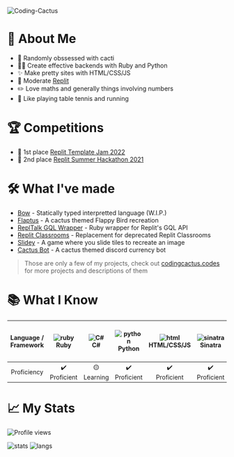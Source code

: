 ![Coding-Cactus](https://user-images.githubusercontent.com/65423356/136670915-e2afd18d-5a41-45c1-9fb6-760c89e09e65.png)


# 📝 About Me
+ 🌵 Randomly obssessed with cacti
+ 👨‍💻 Create effective backends with Ruby and Python
+ ✨ Make pretty sites with HTML/CSS/JS
+ 🔨 Moderate [Replit](https://replit.com)
+ ✏️ Love maths and generally things involving numbers
+ 🏓 Like playing table tennis and running

# 🏆 Competitions
- 🥇 1st place [Replit Template Jam 2022](https://replit.com/@CodingCactus/Codemirror-6)
- 🥈 2nd place [Replit Summer Hackathon 2021](https://github.com/Coding-Cactus/cactus-carer)

# 🛠️ What I've made
- [Bow](https://github.com/BowLang/Bow) - Statically typed interpretted language (W.I.P.)
- [Flaptus](https://github.com/Coding-Cactus/Flaptus) - A cactus themed Flappy Bird recreation
- [ReplTalk GQL Wrapper](https://github.com/Coding-Cactus/repltalk) - Ruby wrapper for Replit's GQL API
- [Replit Classrooms](https://github.com/Coding-Cactus/classrooms) - Replacement for deprecated Replit Classrooms
- [Slidey](https://github.com/Coding-Cactus/slidey) - A game where you slide tiles to recreate an image
- [Cactus Bot](https://github.com/Coding-Cactus/Cactus-Bot) - A cactus themed discord currency bot

> Those are only a few of my projects, check out [codingcactus.codes](https://codingcactus.codes) for more projects and descriptions of them

# 📚 What I Know

| Language / Framework | ![ruby](https://user-images.githubusercontent.com/65423356/136672003-6b690eaa-f892-4dfa-85e0-4f4d966ea22a.png)<br> Ruby | ![C#](https://user-images.githubusercontent.com/65423356/181918168-743a59d4-7c49-468a-8706-07c5be1f970e.png) C# | ![python](https://user-images.githubusercontent.com/65423356/136672052-498717b0-5b3e-47f4-b042-ad03e6d35423.png)<br> Python | ![html](https://user-images.githubusercontent.com/65423356/136672250-a2f13be5-30b3-405f-9083-237c4099b5a3.png)<br> HTML/CSS/JS | ![sinatra](https://user-images.githubusercontent.com/65423356/136672074-e8aec8d1-c811-451e-bbf6-88696f78d1d1.png)<br> Sinatra | ![flask](https://user-images.githubusercontent.com/65423356/136672136-e5303266-485b-4e1b-9622-1edb719c893d.png)<br> Flask | ![mongoDB](https://raw.githubusercontent.com/devicons/devicon/master/icons/mongodb/mongodb-original-wordmark.svg)<br> MongoDB | ![rails](https://user-images.githubusercontent.com/65423356/136672461-1bcda145-4974-4acf-bdfa-1ddd65ebcf78.png)<br> Rails |
|:-----------:|:---------------:|:----------------:|:---------------:|:---------------:|:----------------:|:---------------:|:------------:|:-------------:|
| Proficiency | ✔️ <br> Proficient | 🟡 <br> Learning | ✔️ <br> Proficient | ✔️ <br> Proficient | ✔️ <br> Proficient | ✔️ <br> Proficient | ✔️ <br> Proficient | 🟡 <br> Learning |

# 📈 My Stats

![Profile views](https://gpvc.arturio.dev/Coding-Cactus)

![stats](https://github-readme-stats.vercel.app/api?username=coding-cactus&count_private=true&theme=merko&show_icons=true&include_all_commits=true)
![langs](https://github-readme-stats.vercel.app/api/top-langs/?username=coding-cactus&layout=compact&theme=merko)
